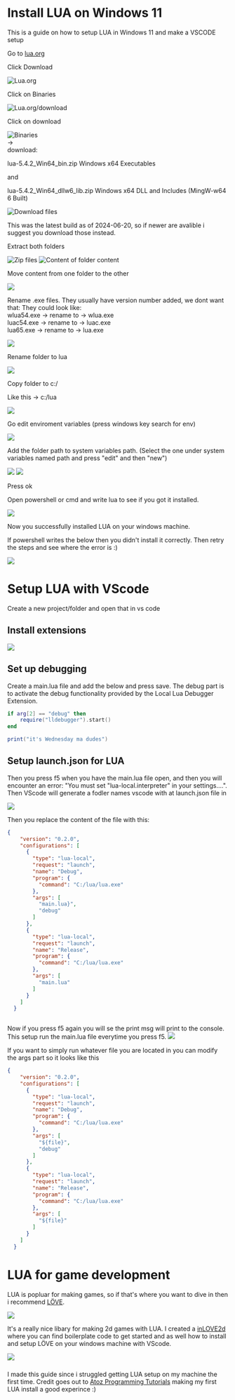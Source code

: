 # Install LUA on Windows 11
This is a guide on how to setup LUA in Windows 11 and make a VSCODE setup

Go to [lua.org](https://lua.org)  

Click Download  


![Lua.org](files/img/lua_web_00.png)

Click on Binaries  

![Lua.org/download](files/img/lua_web_01.png)

Click on download  

![Binaries](files/img/lua_web_02.png)  
->  
download:  

lua-5.4.2_Win64_bin.zip	Windows x64 Executables 

and

lua-5.4.2_Win64_dllw6_lib.zip	Windows x64 DLL and Includes
(MingW-w64 6 Built)  

![Download files](files/img/lua_web_03.png)

This was the latest build as of 2024-06-20, so if newer are avalible i suggest you download those instead.  

Extract both folders  

![Zip files](files/img/download_zip.png)
![Content of folder content](files/img/content_of_the_dl_folders.png)

Move content from one folder to the other  

![](files/img/copy_everything_to_one_folder.png)

Rename .exe files. They usually have version number added, we dont want that:
They could look like:  
wlua54.exe -> rename to -> wlua.exe  
luac54.exe -> rename to -> luac.exe  
lua65.exe -> rename to -> lua.exe  

![](files/img/rename_exe_files.png)

Rename folder to lua  

![](files/img/rename_folder_to_lua.png)

Copy folder to c:/  

Like this -> c:/lua  

![](files/img/copy_lua_folder_to_c_drive.png)


Go edit enviroment variables (press windows key search for env)  

![](files/img/find_edit_env_vars.png)

Add the folder path to system variables path. (Select the one under system variables named path and press "edit" and then  "new")  

![](files/img/find_path__press_edit.png)
![](files/img/add_lua_to_path.png)

Press ok

Open powershell or cmd and write lua to see if you got it installed.

![](files/img/open_powershell_write_lua.png)

Now you successfully installed LUA on your windows machine.

If powershell writes the below then you didn't install it correctly. Then retry the steps and see where the error is :)  

![](files/img/lua_not_installed_correctly_00.png)

# Setup LUA with VScode

Create a new project/folder and open that in vs code  

## Install extensions
![](files/img/vscode/install_extensions.png)

## Set up debugging
Create a main.lua file and add the below and press save. The debug part is to activate the debug functionality provided by the Local Lua Debugger Extension.
```LUA
if arg[2] == "debug" then
    require("lldebugger").start()
end

print("it's Wednesday ma dudes")
```


## Setup launch.json for LUA
Then you press f5 when you have the main.lua file open, and then you will encounter an error: "You must set "lua-local.interpreter" in your settings....". Then VScode will generate a fodler names vscode with at launch.json file in

![](files/img/vscode/vs_code_first_f5.png)

Then you replace the content of the file with this:

```JSON
{
    "version": "0.2.0",
    "configurations": [
      {
        "type": "lua-local",
        "request": "launch",
        "name": "Debug",
        "program": {
          "command": "C:/lua/lua.exe"
        },
        "args": [
          "main.lua}",
          "debug"
        ]
      },
      {
        "type": "lua-local",
        "request": "launch",
        "name": "Release",
        "program": {
          "command": "C:/lua/lua.exe"
        },
        "args": [
          "main.lua"
        ]
      }
    ]
  }
  
```

Now if you press f5 again you will se the print msg will print to the console. This setup run the main.lua file everytime you press f5.
![](files/img/vscode/first_lua_success.png)

If you want to simply run whatever file you are located in you can modify the args part so it looks like this 

```JSON
{
    "version": "0.2.0",
    "configurations": [
      {
        "type": "lua-local",
        "request": "launch",
        "name": "Debug",
        "program": {
          "command": "C:/lua/lua.exe"
        },
        "args": [
          "${file}",
          "debug"
        ]
      },
      {
        "type": "lua-local",
        "request": "launch",
        "name": "Release",
        "program": {
          "command": "C:/lua/lua.exe"
        },
        "args": [
          "${file}"
        ]
      }
    ]
  }
```

# LUA for game development
LUA is popluar for making games, so if that's where you want to dive in then i recommend [LÖVE](https://love2d.org).

![](files/img/Löve2d_logo.png)   

It's a really nice libary for making 2d games with LUA. I created a [inLOVE2d](https://github.com/sabelkat1/inLove2d) where you can find boilerplate code to get started and as well how to install and setup LÖVE on your windows machine with VScode.    

![](files/img/inLove2d_160x160.png)


### 

I made this guide since i struggled getting LUA setup on my machine the first time. Credit goes out to [Atoz Programming Tutorials](https://www.youtube.com/watch?v=pC1fsQRX68I) making my first LUA install a good experince :)